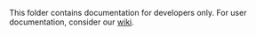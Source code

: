 This folder contains documentation for developers only.
For user documentation, consider our [wiki](https://github.com/precice/precice/wiki).
